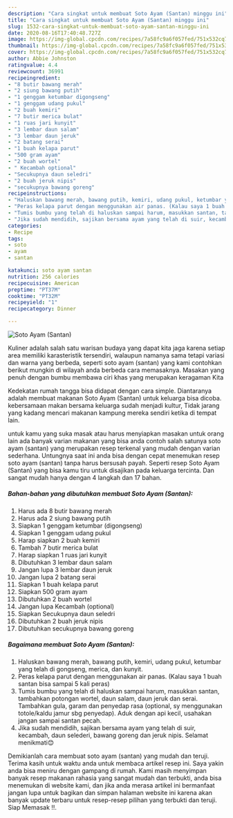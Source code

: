 ```yaml
---
description: "Cara singkat untuk membuat Soto Ayam (Santan) minggu ini"
title: "Cara singkat untuk membuat Soto Ayam (Santan) minggu ini"
slug: 1532-cara-singkat-untuk-membuat-soto-ayam-santan-minggu-ini
date: 2020-08-16T17:40:48.727Z
image: https://img-global.cpcdn.com/recipes/7a58fc9a6f057fed/751x532cq70/soto-ayam-santan-foto-resep-utama.jpg
thumbnail: https://img-global.cpcdn.com/recipes/7a58fc9a6f057fed/751x532cq70/soto-ayam-santan-foto-resep-utama.jpg
cover: https://img-global.cpcdn.com/recipes/7a58fc9a6f057fed/751x532cq70/soto-ayam-santan-foto-resep-utama.jpg
author: Abbie Johnston
ratingvalue: 4.4
reviewcount: 36991
recipeingredient:
- "8 butir bawang merah"
- "2 siung bawang putih"
- "1 genggam ketumbar digongseng"
- "1 genggam udang pukul"
- "2 buah kemiri"
- "7 butir merica bulat"
- "1 ruas jari kunyit"
- "3 lembar daun salam"
- "3 lembar daun jeruk"
- "2 batang serai"
- "1 buah kelapa parut"
- "500 gram ayam"
- "2 buah wortel"
- " Kecambah optional"
- "Secukupnya daun seledri"
- "2 buah jeruk nipis"
- "secukupnya bawang goreng"
recipeinstructions:
- "Haluskan bawang merah, bawang putih, kemiri, udang pukul, ketumbar yang telah di gongseng, merica, dan kunyit."
- "Peras kelapa parut dengan menggunakan air panas. (Kalau saya 1 buah santan bisa sampai 5 kali peras)"
- "Tumis bumbu yang telah di haluskan sampai harum, masukkan santan, tambahkan potongan wortel, daun salam, daun jeruk dan serai. Tambahkan gula, garam dan penyedap rasa (optional, sy menggunakan totole/kaldu jamur sbg penyedap). Aduk dengan api kecil, usahakan jangan sampai santan pecah."
- "Jika sudah mendidih, sajikan bersama ayam yang telah di suir, kecambah, daun selederi, bawang goreng dan jeruk nipis. Selamat menikmati😊"
categories:
- Recipe
tags:
- soto
- ayam
- santan

katakunci: soto ayam santan 
nutrition: 256 calories
recipecuisine: American
preptime: "PT37M"
cooktime: "PT32M"
recipeyield: "1"
recipecategory: Dinner

---
```



![Soto Ayam (Santan)](https://img-global.cpcdn.com/recipes/7a58fc9a6f057fed/751x532cq70/soto-ayam-santan-foto-resep-utama.jpg)

Kuliner adalah salah satu warisan budaya yang dapat kita jaga karena setiap area memiliki karasteristik tersendiri, walaupun namanya sama tetapi variasi dan warna yang berbeda, seperti soto ayam (santan) yang kami contohkan berikut mungkin di wilayah anda berbeda cara memasaknya. Masakan yang penuh dengan bumbu membawa ciri khas yang merupakan keragaman Kita

Kedekatan rumah tangga bisa didapat dengan cara simple. Diantaranya adalah membuat makanan Soto Ayam (Santan) untuk keluarga bisa dicoba. kebersamaan makan bersama keluarga sudah menjadi kultur, Tidak jarang yang kadang mencari makanan kampung mereka sendiri ketika di tempat lain.



untuk kamu yang suka masak atau harus menyiapkan masakan untuk orang lain ada banyak varian makanan yang bisa anda contoh salah satunya soto ayam (santan) yang merupakan resep terkenal yang mudah dengan varian sederhana. Untungnya saat ini anda bisa dengan cepat menemukan resep soto ayam (santan) tanpa harus bersusah payah.
Seperti resep Soto Ayam (Santan) yang bisa kamu tiru untuk disajikan pada keluarga tercinta. Dan sangat mudah hanya dengan 4 langkah dan 17 bahan.


<!--inarticleads1-->

##### Bahan-bahan yang dibutuhkan membuat Soto Ayam (Santan):

1. Harus ada 8 butir bawang merah
1. Harus ada 2 siung bawang putih
1. Siapkan 1 genggam ketumbar (digongseng)
1. Siapkan 1 genggam udang pukul
1. Harap siapkan 2 buah kemiri
1. Tambah 7 butir merica bulat
1. Harap siapkan 1 ruas jari kunyit
1. Dibutuhkan 3 lembar daun salam
1. Jangan lupa 3 lembar daun jeruk
1. Jangan lupa 2 batang serai
1. Siapkan 1 buah kelapa parut
1. Siapkan 500 gram ayam
1. Dibutuhkan 2 buah wortel
1. Jangan lupa  Kecambah (optional)
1. Siapkan Secukupnya daun seledri
1. Dibutuhkan 2 buah jeruk nipis
1. Dibutuhkan secukupnya bawang goreng




<!--inarticleads2-->

##### Bagaimana membuat  Soto Ayam (Santan):

1. Haluskan bawang merah, bawang putih, kemiri, udang pukul, ketumbar yang telah di gongseng, merica, dan kunyit.
1. Peras kelapa parut dengan menggunakan air panas. (Kalau saya 1 buah santan bisa sampai 5 kali peras)
1. Tumis bumbu yang telah di haluskan sampai harum, masukkan santan, tambahkan potongan wortel, daun salam, daun jeruk dan serai. Tambahkan gula, garam dan penyedap rasa (optional, sy menggunakan totole/kaldu jamur sbg penyedap). Aduk dengan api kecil, usahakan jangan sampai santan pecah.
1. Jika sudah mendidih, sajikan bersama ayam yang telah di suir, kecambah, daun selederi, bawang goreng dan jeruk nipis. Selamat menikmati😊




Demikianlah cara membuat soto ayam (santan) yang mudah dan teruji. Terima kasih untuk waktu anda untuk membaca artikel resep ini. Saya yakin anda bisa meniru dengan gampang di rumah. Kami masih menyimpan banyak resep makanan rahasia yang sangat mudah dan terbukti, anda bisa menemukan di website kami, dan jika anda merasa artikel ini bermanfaat jangan lupa untuk bagikan dan simpan halaman website ini karena akan banyak update terbaru untuk resep-resep pilihan yang terbukti dan teruji. Siap Memasak !!. 
